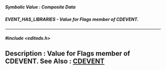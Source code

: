 ##### Symbolic Value : Composite Data
##### EVENT_HAS_LIBRARIES - Value for Flags member of CDEVENT.
---
##### #include <editods.h>
**Description :**
Value for Flags member of CDEVENT.
**See Also :**
[CDEVENT](D:/md_files/CDEVENT.md)
---
